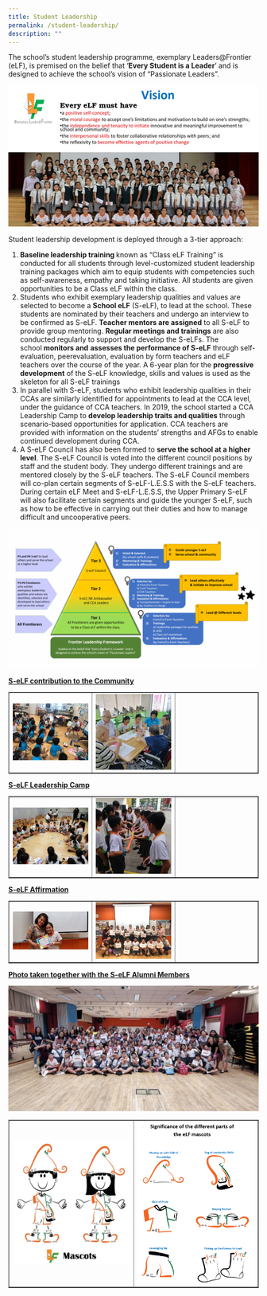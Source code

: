 ```yaml
---
title: Student Leadership
permalink: /student-leadership/
description: ""
---
```

<p>The school&rsquo;s student leadership programme, exemplary Leaders@Frontier (eLF), is premised on the belief that &lsquo;<strong>Every Student is a Leader</strong>&rsquo; and is designed to achieve the school&rsquo;s vision of &ldquo;Passionate Leaders&rdquo;.</p>
<img src="/images/sll1.jpg">
<p>Student leadership development is deployed through a 3-tier approach:</p>
<ol>
<li><strong>Baseline leadership training&nbsp;</strong>known as &ldquo;Class eLF Training&rdquo; is conducted for all students through level-customized student leadership training packages which aim to equip students with competencies such as self-awareness, empathy and taking initiative. All students are given opportunities to be a Class eLF within the class.</li>
<li>Students who exhibit exemplary leadership qualities and values are selected to become a&nbsp;<strong>School eLF</strong>&nbsp;(S-eLF), to lead at the school. These students are nominated by their teachers and undergo an interview to be confirmed as S-eLF.&nbsp;<strong>Teacher mentors are assigned</strong>&nbsp;to all S-eLF to provide group mentoring.&nbsp;<strong>Regular meetings and trainings</strong>&nbsp;are also conducted regularly to support and develop the S-eLFs. The school<strong>&nbsp;monitors and</strong>&nbsp;<strong>assesses the performance of S-eLF</strong>&nbsp;through self-evaluation, peer&shy;evaluation, evaluation by form teachers and eLF teachers over the course of the year. A 6-year plan for the&nbsp;<strong>progressive development</strong>&nbsp;of the S-eLF knowledge, skills and values is used as the skeleton for all S-eLF trainings</li>
<li>In parallel with S-eLF, students who exhibit leadership qualities in their CCAs are similarly identified for appointments to lead at the CCA level, under the guidance of CCA teachers. In 2019, the school started a CCA Leadership Camp to&nbsp;<strong>develop leadership traits and qualities</strong>&nbsp;through scenario-based opportunities for application. CCA teachers are provided with information on the students&rsquo; strengths and AFGs to enable continued development during CCA.</li>
<li>A S-eLF Council has also been formed to&nbsp;<strong>serve the school at a higher level</strong>. The S-eLF Council is voted into the different council positions by staff and the student body. They undergo different trainings and are mentored closely by the S-eLF teachers. The S-eLF Council members will co-plan certain segments of S-eLF-L.E.S.S with the S-eLF teachers. During certain eLF Meet and S-eLF-L.E.S.S, the Upper Primary S-eLF will also facilitate certain segments and guide the younger S-eLF, such as how to be effective in carrying out their duties and how to manage difficult and uncooperative peers.</li>
</ol>
<img src="/images/sll2.png">
<p><strong><u>S-eLF contribution to the Community</u></strong></p>
<table style="border-collapse: collapse; width: 100%;" border="1">
<tbody>
<tr>
<td style="width: 33%;"><img src="/images/sll3.jpg"></td>
<td style="width: 33%;"><img src="/images/sll4.jpg"></td>
<td style="width: 33%;">&nbsp;</td>
</tr>
</tbody>
</table>
<p><strong><u>S-eLF Leadership Camp</u></strong></p>
<table style="border-collapse: collapse; width: 100%;" border="1">
<tbody>
<tr>
<td style="width: 33%;"><img src="/images/sll5.jpg"></td>
<td style="width: 33%;"><img src="/images/sll6.jpg"></td>
<td style="width: 33%;">&nbsp;</td>
</tr>
</tbody>
</table>
<p><strong><u>S-eLF Affirmation</u></strong></p>
<table style="border-collapse: collapse; width: 100%;" border="1">
<tbody>
<tr>
<td style="width: 33%;"><img src="/images/sll7.jpg"></td>
<td style="width: 33%;"><img src="/images/sll8.jpg"></td>
<td style="width: 33%;">&nbsp;</td>
</tr>
</tbody>
</table>
<p><strong><u>Photo taken together with the S-eLF Alumni Members</u></strong></p>
<img src="/images/sll9.jpg">
<table style="border-collapse: collapse; width: 100%;" border="1">
<tbody>
<tr>
<td style="width: 50%;"><img src="/images/sll10.png"></td>
<td style="width: 50%;"><img src="/images/sll11.png"></td>
</tr>
</tbody>
</table>